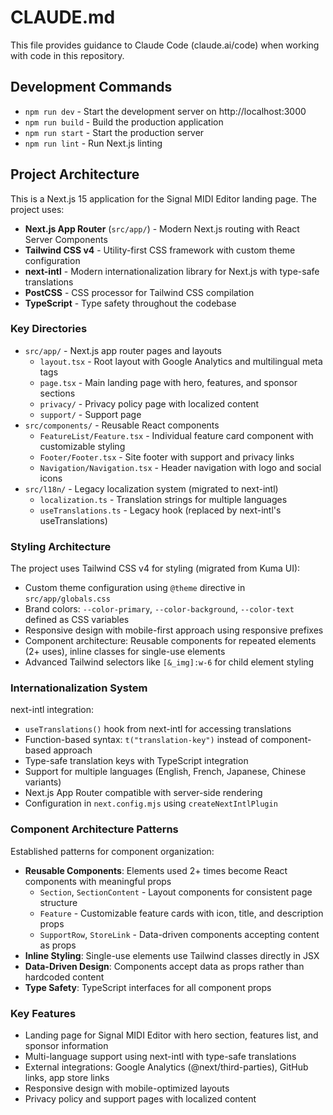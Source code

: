 # CLAUDE.md

This file provides guidance to Claude Code (claude.ai/code) when working with code in this repository.

## Development Commands

- `npm run dev` - Start the development server on http://localhost:3000
- `npm run build` - Build the production application
- `npm run start` - Start the production server
- `npm run lint` - Run Next.js linting

## Project Architecture

This is a Next.js 15 application for the Signal MIDI Editor landing page. The project uses:

- **Next.js App Router** (`src/app/`) - Modern Next.js routing with React Server Components
- **Tailwind CSS v4** - Utility-first CSS framework with custom theme configuration
- **next-intl** - Modern internationalization library for Next.js with type-safe translations
- **PostCSS** - CSS processor for Tailwind CSS compilation
- **TypeScript** - Type safety throughout the codebase

### Key Directories

- `src/app/` - Next.js app router pages and layouts
  - `layout.tsx` - Root layout with Google Analytics and multilingual meta tags
  - `page.tsx` - Main landing page with hero, features, and sponsor sections
  - `privacy/` - Privacy policy page with localized content
  - `support/` - Support page
- `src/components/` - Reusable React components
  - `FeatureList/Feature.tsx` - Individual feature card component with customizable styling
  - `Footer/Footer.tsx` - Site footer with support and privacy links
  - `Navigation/Navigation.tsx` - Header navigation with logo and social icons
- `src/l18n/` - Legacy localization system (migrated to next-intl)
  - `localization.ts` - Translation strings for multiple languages
  - `useTranslations.ts` - Legacy hook (replaced by next-intl's useTranslations)

### Styling Architecture

The project uses Tailwind CSS v4 for styling (migrated from Kuma UI):

- Custom theme configuration using `@theme` directive in `src/app/globals.css`
- Brand colors: `--color-primary`, `--color-background`, `--color-text` defined as CSS variables
- Responsive design with mobile-first approach using responsive prefixes
- Component architecture: Reusable components for repeated elements (2+ uses), inline classes for single-use elements
- Advanced Tailwind selectors like `[&_img]:w-6` for child element styling

### Internationalization System

next-intl integration:

- `useTranslations()` hook from next-intl for accessing translations
- Function-based syntax: `t("translation-key")` instead of component-based approach
- Type-safe translation keys with TypeScript integration
- Support for multiple languages (English, French, Japanese, Chinese variants)
- Next.js App Router compatible with server-side rendering
- Configuration in `next.config.mjs` using `createNextIntlPlugin`

### Component Architecture Patterns

Established patterns for component organization:

- **Reusable Components**: Elements used 2+ times become React components with meaningful props
  - `Section`, `SectionContent` - Layout components for consistent page structure
  - `Feature` - Customizable feature cards with icon, title, and description props
  - `SupportRow`, `StoreLink` - Data-driven components accepting content as props
- **Inline Styling**: Single-use elements use Tailwind classes directly in JSX
- **Data-Driven Design**: Components accept data as props rather than hardcoded content
- **Type Safety**: TypeScript interfaces for all component props

### Key Features

- Landing page for Signal MIDI Editor with hero section, features list, and sponsor information
- Multi-language support using next-intl with type-safe translations
- External integrations: Google Analytics (@next/third-parties), GitHub links, app store links
- Responsive design with mobile-optimized layouts
- Privacy policy and support pages with localized content

